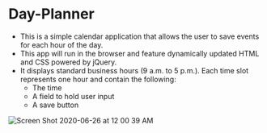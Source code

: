 # Day-Planner

* This is a simple calendar application that allows the user to save events for each hour of the day. 
* This app will run in the browser and feature dynamically updated HTML and CSS powered by jQuery.
* It displays standard business hours (9 a.m. to 5 p.m.). Each time slot represents one hour and contain the following:
  * The time
  * A field to hold user input
  * A save button

![Screen Shot 2020-06-26 at 12 00 39 AM](https://user-images.githubusercontent.com/63524583/85819121-a8712a00-b740-11ea-997f-05e6ce2ee52d.png)

